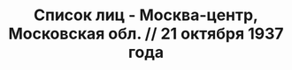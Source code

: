 ---
title: Список лиц - Москва-центр, Московская обл. // 21 октября 1937 года
description: РГАСПИ, ф.17, оп.171, дело 412, лист 61
images:
- /disk/pictures/v04/17-171-412-061.jpg
- /disk/pictures/v04/17-171-412-062.jpg
- /disk/pictures/v04/17-171-412-063.jpg
- /disk/pictures/v04/17-171-412-064.jpg
- /disk/pictures/v04/17-171-412-065.jpg
- /disk/pictures/v04/17-171-412-066.jpg
---